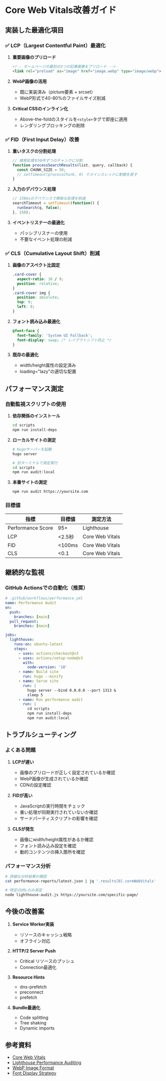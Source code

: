 # Core Web Vitals改善ガイド

## 実装した最適化項目

### ✅ LCP（Largest Contentful Paint）最適化

1. **重要画像のプリロード**
   ```html
   <!-- ホームページの最初の3つの記事画像をプリロード -->
   <link rel="preload" as="image" href="image.webp" type="image/webp">
   ```

2. **WebP画像の活用**
   - 既に実装済み（picture要素 + srcset）
   - WebP形式で40-80%のファイルサイズ削減

3. **Critical CSSのインライン化**
   - Above-the-foldのスタイルを`<style>`タグで即座に適用
   - レンダリングブロッキングの削除

### ✅ FID（First Input Delay）改善

1. **重いタスクの分割処理**
   ```javascript
   // 検索処理を50件ずつのチャンクに分割
   function processSearchResults(list, query, callback) {
     const CHUNK_SIZE = 50;
     // setTimeout(processChunk, 0) でメインスレッドに制御を戻す
   }
   ```

2. **入力のデバウンス処理**
   ```javascript
   // 150msのデバウンスで無駄な処理を削減
   searchTimeout = setTimeout(function() {
     runSearch(q, false);
   }, 150);
   ```

3. **イベントリスナーの最適化**
   - パッシブリスナーの使用
   - 不要なイベント処理の削減

### ✅ CLS（Cumulative Layout Shift）削減

1. **画像のアスペクト比固定**
   ```css
   .card-cover {
     aspect-ratio: 16 / 9;
     position: relative;
   }
   .card-cover img {
     position: absolute;
     top: 0;
     left: 0;
   }
   ```

2. **フォント読み込み最適化**
   ```css
   @font-face {
     font-family: 'System UI Fallback';
     font-display: swap; /* レイアウトシフト防止 */
   }
   ```

3. **既存の最適化**
   - width/height属性の設定済み
   - loading="lazy"の適切な配置

## パフォーマンス測定

### 自動監視スクリプトの使用

1. **依存関係のインストール**
   ```bash
   cd scripts
   npm run install-deps
   ```

2. **ローカルサイトの測定**
   ```bash
   # Hugoサーバーを起動
   hugo server
   
   # 別ターミナルで測定実行
   cd scripts
   npm run audit:local
   ```

3. **本番サイトの測定**
   ```bash
   npm run audit https://yoursite.com
   ```

### 目標値

| 指標 | 目標値 | 測定方法 |
|------|--------|----------|
| Performance Score | 95+ | Lighthouse |
| LCP | <2.5秒 | Core Web Vitals |
| FID | <100ms | Core Web Vitals |
| CLS | <0.1 | Core Web Vitals |

## 継続的な監視

### GitHub Actionsでの自動化（推奨）

```yaml
# .github/workflows/performance.yml
name: Performance Audit
on:
  push:
    branches: [main]
  pull_request:
    branches: [main]

jobs:
  lighthouse:
    runs-on: ubuntu-latest
    steps:
      - uses: actions/checkout@v3
      - uses: actions/setup-node@v3
        with:
          node-version: '18'
      - name: Build site
        run: hugo --minify
      - name: Serve site
        run: |
          hugo server --bind 0.0.0.0 --port 1313 &
          sleep 5
      - name: Run performance audit
        run: |
          cd scripts
          npm run install-deps
          npm run audit:local
```

## トラブルシューティング

### よくある問題

1. **LCPが遅い**
   - 画像のプリロードが正しく設定されているか確認
   - WebP画像が生成されているか確認
   - CDNの設定確認

2. **FIDが高い**
   - JavaScriptの実行時間をチェック
   - 重い処理が同期実行されていないか確認
   - サードパーティスクリプトの影響を確認

3. **CLSが発生**
   - 画像にwidth/height属性があるか確認
   - フォント読み込み設定を確認
   - 動的コンテンツの挿入箇所を確認

### パフォーマンス分析

```bash
# 詳細な分析結果の確認
cat performance-reports/latest.json | jq '.results[0].coreWebVitals'

# 特定のURLのみ測定
node lighthouse-audit.js https://yoursite.com/specific-page/
```

## 今後の改善案

1. **Service Worker実装**
   - リソースのキャッシュ戦略
   - オフライン対応

2. **HTTP/2 Server Push**
   - Critical リソースのプッシュ
   - Connection最適化

3. **Resource Hints**
   - dns-prefetch
   - preconnect
   - prefetch

4. **Bundle最適化**
   - Code splitting
   - Tree shaking
   - Dynamic imports

## 参考資料

- [Core Web Vitals](https://web.dev/vitals/)
- [Lighthouse Performance Auditing](https://developers.google.com/web/tools/lighthouse)
- [WebP Image Format](https://developers.google.com/speed/webp)
- [Font Display Strategy](https://web.dev/font-display/)